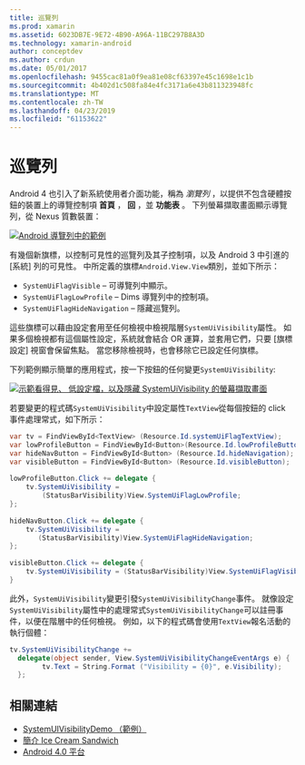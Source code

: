 ```yaml
---
title: 巡覽列
ms.prod: xamarin
ms.assetid: 6023DB7E-9E72-4B90-A96A-11BC297B8A3D
ms.technology: xamarin-android
author: conceptdev
ms.author: crdun
ms.date: 05/01/2017
ms.openlocfilehash: 9455cac81a0f9ea81e08cf63397e45c1698e1c1b
ms.sourcegitcommit: 4b402d1c508fa84e4fc3171a6e43b811323948fc
ms.translationtype: MT
ms.contentlocale: zh-TW
ms.lasthandoff: 04/23/2019
ms.locfileid: "61153622"
---
```

# <a name="navigation-bar"></a>巡覽列

Android 4 也引入了新系統使用者介面功能，稱為 *瀏覽列* ，以提供不包含硬體按鈕的裝置上的導覽控制項 **首頁** ， **回** ，並 **功能表** 。
下列螢幕擷取畫面顯示導覽列，從 Nexus 質數裝置：

 [![Android 導覽列中的範例](navigation-bar-images/19-navbar.png)](navigation-bar-images/19-navbar.png#lightbox)

有幾個新旗標，以控制可見性的巡覽列及其子控制項，以及 Android 3 中引進的 [系統] 列的可見性。 中所定義的旗標`Android.View.View`類別，並如下所示：

-   `SystemUiFlagVisible` &ndash; 可導覽列中顯示。 
-   `SystemUiFlagLowProfile` &ndash; Dims 導覽列中的控制項。 
-   `SystemUiFlagHideNavigation` &ndash; 隱藏巡覽列。 


這些旗標可以藉由設定套用至任何檢視中檢視階層`SystemUiVisibility`屬性。 如果多個檢視都有這個屬性設定，系統就會結合 OR 運算，並套用它們，只要 [旗標設定] 視窗會保留焦點。 當您移除檢視時，也會移除它已設定任何旗標。

下列範例顯示簡單的應用程式，按一下按鈕的任何變更`SystemUiVisibility`:

 [![示範看得見、 低設定檔，以及隱藏 SystemUiVisibility 的螢幕擷取畫面](navigation-bar-images/18-systemuivisibility.png)](navigation-bar-images/18-systemuivisibility.png#lightbox)

若要變更的程式碼`SystemUiVisibility`中設定屬性`TextView`從每個按鈕的 click 事件處理常式，如下所示：

```csharp
var tv = FindViewById<TextView> (Resource.Id.systemUiFlagTextView);
var lowProfileButton = FindViewById<Button>(Resource.Id.lowProfileButton);
var hideNavButton = FindViewById<Button> (Resource.Id.hideNavigation);
var visibleButton = FindViewById<Button> (Resource.Id.visibleButton);
           
lowProfileButton.Click += delegate {
    tv.SystemUiVisibility =
        (StatusBarVisibility)View.SystemUiFlagLowProfile;
};
           
hideNavButton.Click += delegate {
    tv.SystemUiVisibility =
       (StatusBarVisibility)View.SystemUiFlagHideNavigation;        
};
           
visibleButton.Click += delegate {
    tv.SystemUiVisibility = (StatusBarVisibility)View.SystemUiFlagVisible;
}
```

此外，`SystemUiVisibility`變更引發`SystemUiVisibilityChange`事件。 就像設定`SystemUiVisibility`屬性中的處理常式`SystemUiVisibilityChange`可以註冊事件，以便在階層中的任何檢視。 例如，以下的程式碼會使用`TextView`報名活動的執行個體：

```csharp
tv.SystemUiVisibilityChange +=
  delegate(object sender, View.SystemUiVisibilityChangeEventArgs e) {
        tv.Text = String.Format ("Visibility = {0}", e.Visibility);
  };
```



## <a name="related-links"></a>相關連結

- [SystemUIVisibilityDemo （範例）](https://developer.xamarin.com/samples/monodroid/SystemUIVisibilityDemo/)
- [簡介 Ice Cream Sandwich](http://www.android.com/about/ice-cream-sandwich/)
- [Android 4.0 平台](https://developer.android.com/sdk/android-4.0.html)
